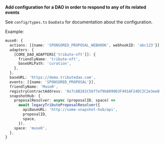 **Add configuration for a DAO in order to respond to any of its related events**

See `config/types.ts` `DaoData` for documentation about the configuration.

Example:

```ts
muse0: {
  actions: [{name: 'SPONSORED_PROPOSAL_WEBHOOK', webhookID: 'abc123'}],
  adapters: {
    [CORE_DAO_ADAPTERS['tribute-nft']]: {
      friendlyName: 'tribute-nft',
      baseURLPath: 'curation',
    },
  },
  baseURL: 'https://demo.tributedao.com',
  events: [{name: 'SPONSORED_PROPOSAL'}],
  friendlyName: 'Muse0',
  registryContractAddress: '0x7c8B281C56f7ef9b8099D3F491AF24DC2C2e3ee0',
  snapshotHub: {
    proposalResolver: async (proposalID, space) =>
      await legacyTributeProposalResolver({
        apiBaseURL: 'http://some-snapshot-hub/api',
        proposalID,
        space,
      }),
    space: 'muse0',
  },
}
```
